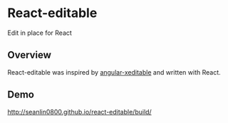 # React-editable
Edit in place for React

## Overview
React-editable was inspired by [angular-xeditable](https://github.com/vitalets/angular-xeditable) and written with React.

## Demo
http://seanlin0800.github.io/react-editable/build/
